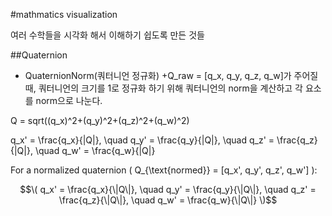 #mathmatics visualization

여러 수학들을 시각화 해서 이해하기 쉽도록 만든 것들

##Quaternion

+ QuaternionNorm(쿼터니언 정규화)
    +Q_raw = [q_x, q_y, q_z, q_w]가 주어질 때, 쿼터니언의 크기를 1로 정규화 하기 위해 쿼터니언의 norm을 계산하고 각 요소를 norm으로 나눈다.

Q = sqrt((q_x)^2+(q_y)^2+(q_z)^2+(q_w)^2)

q_x' = \frac{q_x}{\|Q\|}, \quad q_y' = \frac{q_y}{\|Q\|}, \quad q_z' = \frac{q_z}{\|Q\|}, \quad q_w' = \frac{q_w}{\|Q\|}

For a normalized quaternion \( Q_{\text{normed}} = [q_x', q_y', q_z', q_w'] \):

$$\( q_x' = \frac{q_x}{\|Q\|}, \quad q_y' = \frac{q_y}{\|Q\|}, \quad q_z' = \frac{q_z}{\|Q\|}, \quad q_w' = \frac{q_w}{\|Q\|} \)$$
